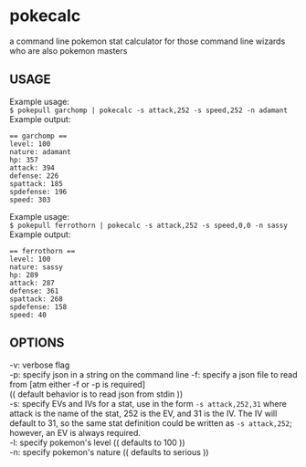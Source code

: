 # pokecalc
a command line pokemon stat calculator for those command line wizards who are also pokemon masters
## USAGE
Example usage:  
`$ pokepull garchomp | pokecalc -s attack,252 -s speed,252 -n adamant`
Example output:  
```
== garchomp ==
level: 100
nature: adamant
hp: 357
attack: 394
defense: 226
spattack: 185
spdefense: 196
speed: 303
```
Example usage:  
`$ pokepull ferrothorn | pokecalc -s attack,252 -s speed,0,0 -n sassy`
Example output:  
```
== ferrothorn ==
level: 100
nature: sassy
hp: 289
attack: 287
defense: 361
spattack: 268
spdefense: 158
speed: 40
```

## OPTIONS
-v: verbose flag  
-p: specify json in a string on the command line
-f: specify a json file to read from [atm either -f or -p is required]  
 (( default behavior is to read json from stdin ))  
-s: specify EVs and IVs for a stat, use in the form `-s attack,252,31`
	where attack is the name of the stat, 252 is the EV, and 31 is the IV.
	The IV will default to 31, so the same stat definition could be written
	as `-s attack,252`; however, an EV is always required.  
-l: specify pokemon's level (( defaults to 100 ))  
-n: specify pokemon's nature (( defaults to serious ))  
